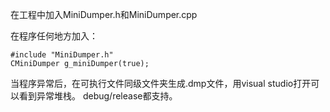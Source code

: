 在工程中加入MiniDumper.h和MiniDumper.cpp

在程序任何地方加入：


	#include "MiniDumper.h"
	CMiniDumper g_miniDumper(true);


当程序异常后，在可执行文件同级文件夹生成.dmp文件，用visual studio打开可以看到异常堆栈。
debug/release都支持。
